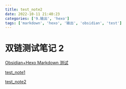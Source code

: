 ```yaml
---
title: test_note2
date: 2022-10-11 21:40:23
categories: ['9.输出', 'hexo']
tags: ['markdown', 'hexo', '输出', 'obsidian', 'test']
---
```

# 双链测试笔记 2

[Obsidian+Hexo Markdown 测试](15e88cd8c66974986443a627dc609838d1dd3971)

[test_note1](33142eb572eac0cb91ae09e56927f7c084bf1f63)

[test_note2](ef348818caaa98f8465dcf0039dd4d25d25ccc03)

